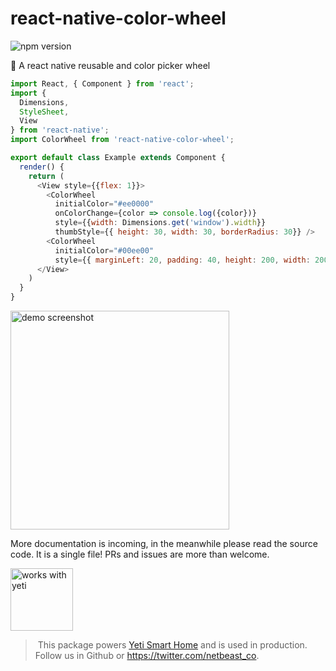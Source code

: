 # react-native-color-wheel
![npm version](https://badge.fury.io/js/react-native-color-wheel.svg)

:art: A react native reusable and color picker wheel

```javascript
import React, { Component } from 'react';
import {
  Dimensions,
  StyleSheet,
  View
} from 'react-native';
import ColorWheel from 'react-native-color-wheel';

export default class Example extends Component {
  render() {
    return (
      <View style={{flex: 1}}>
        <ColorWheel
          initialColor="#ee0000"
          onColorChange={color => console.log({color})}
          style={{width: Dimensions.get('window').width}}
          thumbStyle={{ height: 30, width: 30, borderRadius: 30}} />
        <ColorWheel
          initialColor="#00ee00"
          style={{ marginLeft: 20, padding: 40, height: 200, width: 200 }} />
      </View>
    )
  }
}
```

<img alt="demo screenshot" src="screenshot.png" width="350" />

More documentation is incoming, in the meanwhile please read the source code. It is a single file!
PRs and issues are more than welcome.

<a href="https://getyeti.co" target="_blank">
   <img alt="works with yeti" src="works-with-yeti.png" width="100" />
</a>

> This package powers [Yeti Smart Home](https://getyeti.co) and is used in production.
Follow us in Github or https://twitter.com/netbeast_co.
